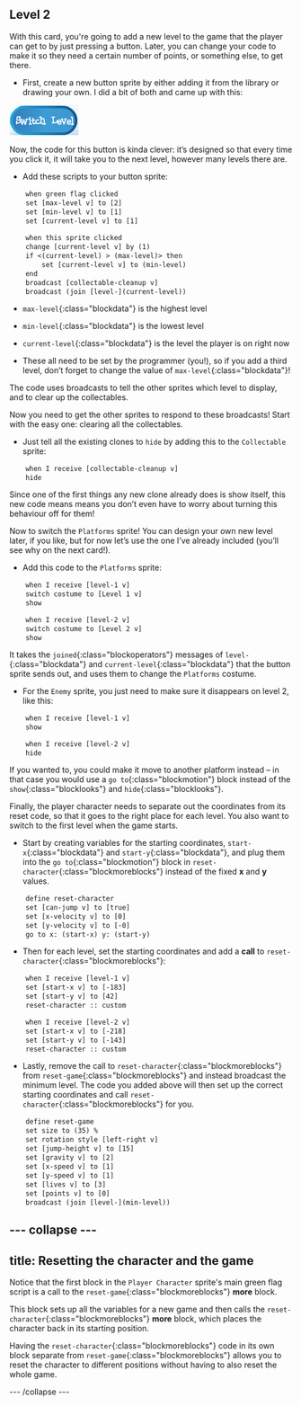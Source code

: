## Level 2

With this card, you're going to add a new level to the game that the player can get to by just pressing a button. Later, you can change your code to make it so they need a certain number of points, or something else, to get there.

+ First, create a new button sprite by either adding it from the library or drawing your own. I did a bit of both and came up with this: 

![The button sprite to switch levels](images/levelButton.png)

Now, the code for this button is kinda clever: it’s designed so that every time you click it, it will take you to the next level, however many levels there are.

+ Add these scripts to your button sprite: 

```blocks
    when green flag clicked
    set [max-level v] to [2]
    set [min-level v] to [1]
    set [current-level v] to [1]
```

```blocks
    when this sprite clicked
    change [current-level v] by (1)
    if <(current-level) > (max-level)> then
        set [current-level v] to (min-level)
    end
    broadcast [collectable-cleanup v]
    broadcast (join [level-](current-level))
```
 
+ `max-level`{:class="blockdata"} is the highest level
+ `min-level`{:class="blockdata"} is the lowest level
+ `current-level`{:class="blockdata"} is the level the player is on right now

+ These all need to be set by the programmer \(you!\), so if you add a third level, don’t forget to change the value of `max-level`{:class="blockdata"}!

The code uses broadcasts to tell the other sprites which level to display, and to clear up the collectables.

Now you need to get the other sprites to respond to these broadcasts! Start with the easy one: clearing all the collectables.  

+ Just tell all the existing clones to `hide` by adding this to the `Collectable` sprite: 

```blocks
    when I receive [collectable-cleanup v]
    hide
```

Since one of the first things any new clone already does is show itself, this new code means means you don’t even have to worry about turning this behaviour off for them!

Now to switch the `Platforms` sprite! You can design your own new level later, if you like, but for now let’s use the one I’ve already included \(you’ll see why on the next card!\). 

+ Add this code to the `Platforms` sprite:

```blocks
    when I receive [level-1 v]
    switch costume to [Level 1 v]
    show
```

```blocks
    when I receive [level-2 v]
    switch costume to [Level 2 v]
    show
```

It takes the `joined`{:class="blockoperators"} messages of `level-`{:class="blockdata"} and `current-level`{:class="blockdata"} that the button sprite sends out, and uses them to change the `Platforms` costume. 

+ For the `Enemy` sprite, you just need to make sure it disappears on level 2, like this: 

```blocks
    when I receive [level-1 v]
    show
```

```blocks
    when I receive [level-2 v]
    hide
```
If you wanted to, you could make it move to another platform instead – in that case you would use a `go to`{:class="blockmotion"} block instead of the `show`{:class="blocklooks"} and `hide`{:class="blocklooks"}.

Finally, the player character needs to separate out the coordinates from its reset code, so that it goes to the right place for each level. You also want to switch to the first level when the game starts. 

+ Start by creating variables for the starting coordinates, `start-x`{:class="blockdata"} and `start-y`{:class="blockdata"}, and plug them into the `go to`{:class="blockmotion"} block in `reset-character`{:class="blockmoreblocks"} instead of the fixed **x** and **y** values.

```blocks
    define reset-character
    set [can-jump v] to [true]
    set [x-velocity v] to [0]
    set [y-velocity v] to [-0]
    go to x: (start-x) y: (start-y)
```

+ Then for each level, set the starting coordinates and add a **call** to `reset-character`{:class="blockmoreblocks"}:

```blocks
    when I receive [level-1 v]
    set [start-x v] to [-183]
    set [start-y v] to [42]
    reset-character :: custom
```

```blocks
    when I receive [level-2 v]
    set [start-x v] to [-218]
    set [start-y v] to [-143]
    reset-character :: custom
```

+ Lastly, remove the call to `reset-character`{:class="blockmoreblocks"} from `reset-game`{:class="blockmoreblocks"} and instead broadcast the minimum level. The code you added above will then set up the correct starting coordinates and call `reset-character`{:class="blockmoreblocks"} for you.

```blocks
    define reset-game
    set size to (35) %
    set rotation style [left-right v]
    set [jump-height v] to [15]
    set [gravity v] to [2]
    set [x-speed v] to [1]
    set [y-speed v] to [1]
    set [lives v] to [3]
    set [points v] to [0]
    broadcast (join [level-](min-level))
```

--- collapse ---
---
title: Resetting the character and the game
---

Notice that the first block in the `Player Character` sprite's main green flag script is a call to the `reset-game`{:class="blockmoreblocks"} **more** block. 

This block sets up all the variables for a new game and then calls the `reset-character`{:class="blockmoreblocks"} **more** block, which places the character back in its starting position.

Having the `reset-character`{:class="blockmoreblocks"} code in its own block separate from `reset-game`{:class="blockmoreblocks"}  allows you to reset the character to different positions without having to also reset the whole game.

--- /collapse ---